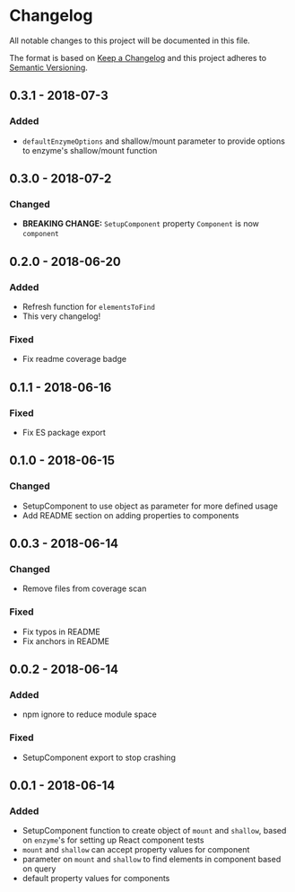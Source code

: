 # Changelog
All notable changes to this project will be documented in this file.

The format is based on [Keep a Changelog](http://keepachangelog.com/en/1.0.0/)
and this project adheres to [Semantic Versioning](http://semver.org/spec/v2.0.0.html).

## 0.3.1 - 2018-07-3
### Added
- `defaultEnzymeOptions` and shallow/mount parameter to provide options to enzyme's
shallow/mount function

## 0.3.0 - 2018-07-2
### Changed
- **BREAKING CHANGE:** `SetupComponent` property `Component` is now `component`

## 0.2.0 - 2018-06-20
### Added
- Refresh function for `elementsToFind`
- This very changelog!
### Fixed
- Fix readme coverage badge

## 0.1.1 - 2018-06-16
### Fixed
- Fix ES package export

## 0.1.0 - 2018-06-15
### Changed
- SetupComponent to use object as parameter for more defined usage
- Add README section on adding properties to components

## 0.0.3 - 2018-06-14
### Changed
- Remove files from coverage scan
### Fixed
- Fix typos in README
- Fix anchors in README

## 0.0.2 - 2018-06-14
### Added
- npm ignore to reduce module space
### Fixed
- SetupComponent export to stop crashing

## 0.0.1 - 2018-06-14
### Added
- SetupComponent function to create object of `mount` and `shallow`, based on `enzyme`'s for setting up React component tests
- `mount` and `shallow` can accept property values for component
- parameter on `mount` and `shallow` to find elements in component based on query
- default property values for components